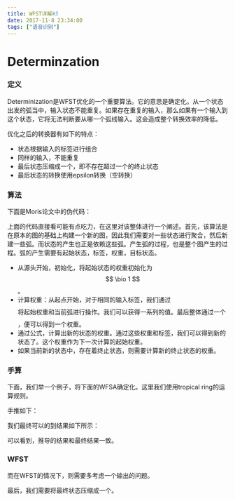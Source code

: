 ```yaml
---
title: WFST详解#5
date: 2017-11-8 23:34:00
tags: ["语音识别"]
---
```


# Determinzation

### 定义

Determinization是WFST优化的一个重要算法。它的意思是确定化。从一个状态出发的弧当中，输入状态不能重复。如果存在重复的输入，那么如果有一个输入到这个状态，它将无法判断要从哪一个弧线输入。这会造成整个转换效率的降低。

优化之后的转换器有如下的特点：
* 状态根据输入的标签进行组合
* 同样的输入，不能重复
* 最后状态压缩成一个，即不存在超过一个的终止状态
* 最后状态的转换使用epsilon转换（空转换）

### 算法
下面是Moris论文中的伪代码：

上面的代码直接看可能有点吃力，在这里对该整体进行一个阐述。首先，该算法是在原本的图的基础上构建一个新的图，因此我们需要对一些状态进行聚合，然后新建一些弧。而状态的产生也正是依赖这些弧。产生弧的过程，也是整个图产生的过程。弧的产生需要有起始状态，标签，权重，目标状态。
* 从源头开始，初始化，将起始状态的权重初始化为$$ \bio 1 $$。
* 计算权重：从起点开始，对于相同的输入标签，我们通过$$ $$将起始权重和当前弧进行操作。我们可以获得一系列的值。最后整体通过一个$$$$，便可以得到一个权重。
* 通过公式，计算出新的状态的权重。通过这些权重和标签，我们可以得到新的状态了。这个权重作为下一次计算的起始权重。
* 如果当前新的状态中，存在着终止状态，则需要计算新的终止状态的权重。

### 手算
下面，我们举一个例子，将下面的WFSA确定化。这里我们使用tropical ring的运算规则。

手推如下：

我们最终可以的到结果如下所示：

可以看到，推导的结果和最终结果一致。

### WFST
而在WFST的情况下，则需要多考虑一个输出的问题。

最后，我们需要将最终状态压缩成一个。
